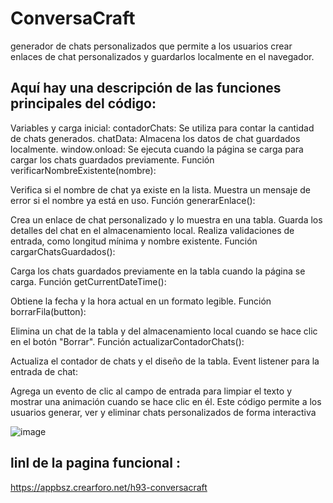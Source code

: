 # ConversaCraft

generador de chats personalizados que permite a los usuarios crear enlaces de chat personalizados y guardarlos localmente en el navegador.

## Aquí hay una descripción de las funciones principales del código:

Variables y carga inicial:
contadorChats: Se utiliza para contar la cantidad de chats generados.
chatData: Almacena los datos de chat guardados localmente.
window.onload: Se ejecuta cuando la página se carga para cargar los chats guardados previamente.
Función verificarNombreExistente(nombre):

Verifica si el nombre de chat ya existe en la lista.
Muestra un mensaje de error si el nombre ya está en uso.
Función generarEnlace():

Crea un enlace de chat personalizado y lo muestra en una tabla.
Guarda los detalles del chat en el almacenamiento local.
Realiza validaciones de entrada, como longitud mínima y nombre existente.
Función cargarChatsGuardados():

Carga los chats guardados previamente en la tabla cuando la página se carga.
Función getCurrentDateTime():

Obtiene la fecha y la hora actual en un formato legible.
Función borrarFila(button):

Elimina un chat de la tabla y del almacenamiento local cuando se hace clic en el botón "Borrar".
Función actualizarContadorChats():

Actualiza el contador de chats y el diseño de la tabla.
Event listener para la entrada de chat:

Agrega un evento de clic al campo de entrada para limpiar el texto y mostrar una animación cuando se hace clic en él.
Este código permite a los usuarios generar, ver y eliminar chats personalizados de forma interactiva

![image](https://github.com/AvastrOficial/ConversaCraft/assets/91764815/1b1645cc-321f-4c13-b754-b732db286475)


## linl de la pagina funcional : 
https://appbsz.crearforo.net/h93-conversacraft	
